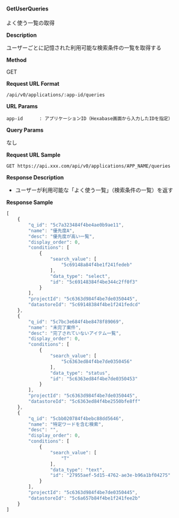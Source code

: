#### GetUserQueries

よく使う一覧の取得

**Description**

ユーザーごとに記憶された利用可能な検索条件の一覧を取得する

**Method**

GET

**Request URL Format**

```text
/api/v0/applications/:app-id/queries
```

**URL Params**

```text
app-id      : アプリケーションID（Hexabase画面から入力したIDを指定）
```

**Query Params**

なし

**Request URL Sample**

```text
GET https://api.xxx.com/api/v0/applications/APP_NAME/queries
```

**Response Description**
- ユーザーが利用可能な「よく使う一覧」（検索条件の一覧）を返す

**Response Sample**

```javascript
[
    {
        "q_id": "5c7a323484f4be4ae0b9ae11",
        "name": "優先度A",
        "desc": "優先度が高い一覧",
        "display_order": 0,
        "conditions": [
            {
                "search_value": [
                    "5c69148a84f4be1f241fedeb"
                ],
                "data_type": "select",
                "id": "5c69148384f4be344c2ff0f3"
            }
        ],
        "projectId": "5c6363d984f4be7de0350445",
        "datastoreId": "5c69148384f4be1f241fedcd"
    },
    {
        "q_id": "5c7bc3e684f4be8478f89069",
        "name": "未完了案件",
        "desc": "完了されていないアイテム一覧",
        "display_order": 0,
        "conditions": [
            {
                "search_value": [
                    "5c6363ed84f4be7de0350456"
                ],
                "data_type": "status",
                "id": "5c6363ed84f4be7de0350453"
            }
        ],
        "projectId": "5c6363d984f4be7de0350445",
        "datastoreId": "5c6363ed84f4be2550bfe8ff"
    },
    {
        "q_id": "5cbb020784f4bebc88dd5646",
        "name": "特定ワードを含む検索",
        "desc": "",
        "display_order": 0,
        "conditions": [
            {
                "search_value": [
                    "T"
                ],
                "data_type": "text",
                "id": "27955aef-5d15-4762-ae3e-b96a1bf04275"
            }
        ],
        "projectId": "5c6363d984f4be7de0350445",
        "datastoreId": "5c6a657b84f4be1f241fee2b"
    }
]
```
